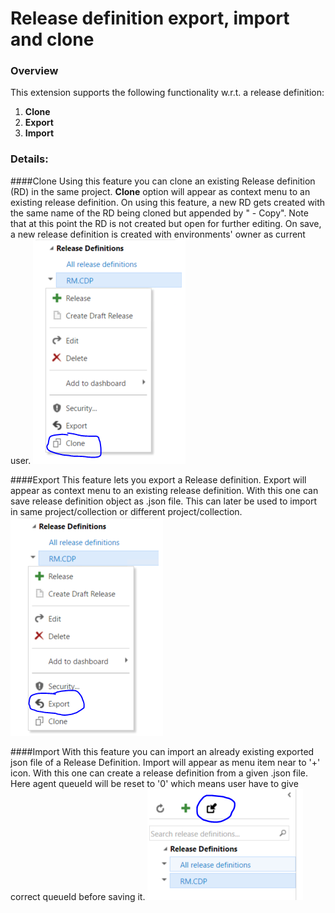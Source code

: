 # Release definition export, import and clone
### Overview
This extension supports the following functionality w.r.t. a release definition:
1. **Clone**
2. **Export**
3. **Import**

### Details:
####Clone
Using this feature you can clone an existing Release definition (RD) in the same project.
__Clone__ option will appear as context menu to an existing release definition. On using this feature, a new RD gets created with the same name of the RD being cloned but appended by " - Copy". Note that at this point the RD is not created but open for further editing. On save, a new release definition is created with environments' owner as current user.
![ReleaseDefinition Duplicating](images/Clone.png)

####Export
This feature lets you export a Release definition. 
Export will appear as context menu to an existing release definition. With this one can save release definition object as .json file. This can later be used to import in same project/collection or different project/collection.
![ReleaseDefinition Duplicating](images/Export.png)

####Import
With this feature you can import an already existing exported json file of a Release Definition.
Import will appear as menu item near to '+' icon. With this one can create a release definition from a given .json file. Here agent queueId will be reset to '0' which means user have to give correct queueId before saving it.
![ReleaseDefinition Duplicating](images/Import.png)
